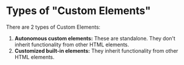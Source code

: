 # Types of "Custom Elements"

There are 2 types of Custom Elements:

1. **Autonomous custom elements:** These are standalone. They don't inherit functionality from other HTML elements.
2. **Customized built-in elements:** They inherit functionality from other HTML elements.

